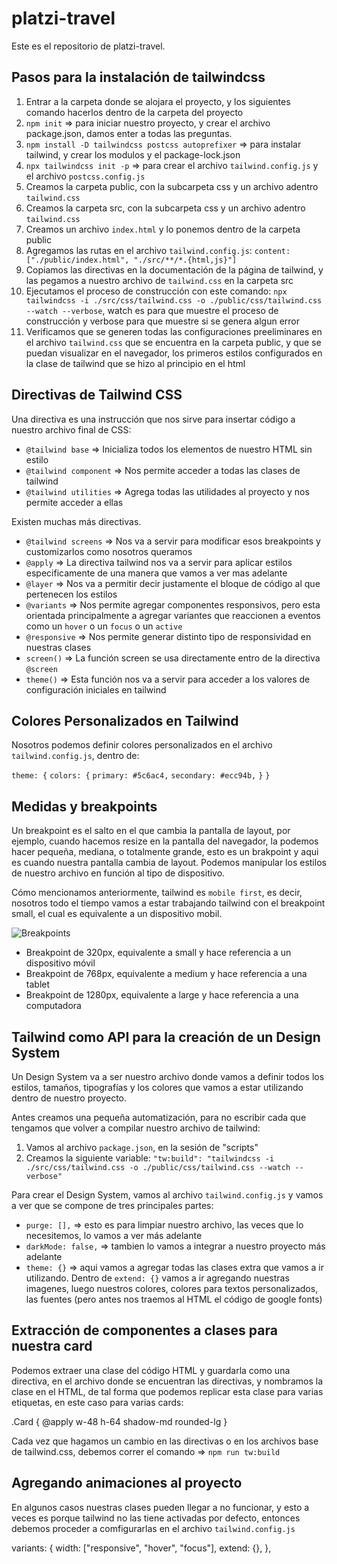 # platzi-travel
Este es el repositorio de platzi-travel.


## Pasos para la instalación de tailwindcss

1. Entrar a la carpeta donde se alojara el proyecto, y los siguientes comando hacerlos dentro de la carpeta del proyecto
2. `npm init` => para iniciar nuestro proyecto, y crear el archivo package.json, damos enter a todas las preguntas.
3. `npm install -D tailwindcss postcss autoprefixer` => para instalar tailwind, y crear los modulos y el package-lock.json
4. `npx tailwindcss init -p` => para crear el archivo `tailwind.config.js` y el archivo `postcss.config.js`
5. Creamos la carpeta public, con la subcarpeta css y un archivo adentro `tailwind.css`
6. Creamos la carpeta src, con la subcarpeta css y un archivo adentro `tailwind.css`
7. Creamos un archivo `index.html` y lo ponemos dentro de la carpeta public
8. Agregamos las rutas en el archivo `tailwind.config.js`: `content: ["./public/index.html", "./src/**/*.{html,js}"]`
9. Copiamos las directivas en la documentación de la página de tailwind, y las pegamos a nuestro archivo de `tailwind.css` en la carpeta src
10. Ejecutamos el proceso de construcción con este comando: `npx tailwindcss -i ./src/css/tailwind.css -o ./public/css/tailwind.css --watch --verbose`, watch es para que muestre el proceso de construcción y verbose para que muestre si se genera algun error
11. Verificamos que se generen todas las configuraciones preeliminares en el archivo `tailwind.css` que se encuentra en la carpeta public, y que se puedan visualizar en el navegador, los primeros estilos configurados en la clase de tailwind que se hizo al principio en el html

## Directivas de Tailwind CSS

Una directiva es una instrucción que nos sirve para insertar código a nuestro archivo final de CSS:

- `@tailwind base` => Inicializa todos los elementos de nuestro HTML sin estilo 
- `@tailwind component` => Nos permite acceder a todas las clases de tailwind
- `@tailwind utilities` => Agrega todas las utilidades al proyecto y nos permite acceder a ellas

Existen muchas más directivas.

- `@tailwind screens` => Nos va a servir para modificar esos breakpoints y customizarlos como nosotros queramos
- `@apply` => La directiva tailwind nos va a servir para aplicar estilos especificamente de una manera que vamos a ver mas adelante
- `@layer` => Nos va a permitir decir justamente el bloque de código al que pertenecen los estilos
- `@variants` => Nos permite agregar componentes responsivos, pero esta orientada principalmente a agregar variantes que reaccionen a eventos como un `hover` o un `focus` o un `active`
- `@responsive` => Nos permite generar distinto tipo de responsividad en nuestras clases
- `screen()` => La función screen se usa directamente entro de la directiva `@screen`
- `theme()` => Esta función nos va a servir para acceder a los valores de configuración iniciales en tailwind

## Colores Personalizados en Tailwind

Nosotros podemos definir colores personalizados en el archivo `tailwind.config.js`, dentro de:

`theme: {`
     `colors: {`
        `primary: #5c6ac4,`
        `secondary: #ecc94b,`
     `}`
 `}`

## Medidas y breakpoints

Un breakpoint es el salto en el que cambia la pantalla de layout, por ejemplo, cuando hacemos resize en la pantalla del navegador, la podemos hacer pequeña, mediana, o totalmente grande, esto es un brakpoint y aqui es cuando nuestra pantalla cambia de layout. Podemos manipular los estilos de nuestro archivo en función al tipo de dispositivo.

Cómo mencionamos anteriormente, tailwind es `mobile first`, es decir, nosotros todo el tiempo vamos a estar trabajando tailwind con el breakpoint small, el cual es equivalente a un dispositivo mobil.

![Breakpoints](../platzi-travel/public/img/breakpoints.png)

- Breakpoint de 320px, equivalente a small y hace referencia a un dispositivo móvil
- Breakpoint de 768px, equivalente a medium y hace referencia a una tablet
- Breakpoint de 1280px, equivalente a large y hace referencia a una computadora

## Tailwind como API para la creación de un Design System

Un Design System va a ser nuestro archivo donde vamos a definir todos los estilos, tamaños, tipografías y los colores que vamos a estar utilizando dentro de nuestro proyecto.

Antes creamos una pequeña automatización, para no escribir cada que tengamos que volver a compilar nuestro archivo de tailwind:

1. Vamos al archivo `package.json`, en la sesión de "scripts"
2. Creamos la siguiente variable: `"tw:build": "tailwindcss -i ./src/css/tailwind.css -o ./public/css/tailwind.css --watch --verbose"`

Para crear el Design System, vamos al archivo `tailwind.config.js` y vamos a ver que se compone de tres principales partes:
- `purge: [],` => esto es para limpiar nuestro archivo, las veces que lo necesitemos, lo vamos a ver más adelante
- `darkMode: false,` => tambien lo vamos a integrar a nuestro proyecto más adelante
- `theme: {}` => aqui vamos a agregar todas las clases extra que vamos a ir utilizando. Dentro de `extend: {}` vamos a ir agregando nuestras imagenes, luego nuestros colores, colores para textos personalizados, las fuentes (pero antes nos traemos al HTML el código de google fonts)

## Extracción de componentes a clases para nuestra card

Podemos extraer una clase del código HTML y guardarla como una directiva, en el archivo donde se encuentran las directivas, y nombramos la clase en el HTML, de tal forma que podemos replicar esta clase para varias etiquetas, en este caso para varias cards:

.Card {
   @apply w-48 h-64 shadow-md rounded-lg
}

Cada vez que hagamos un cambio en las directivas o en los archivos base de tailwind.css, debemos correr el comando => `npm run tw:build`

## Agregando animaciones al proyecto

En algunos casos nuestras clases pueden llegar a no funcionar, y esto a veces es porque tailwind no las tiene activadas por defecto, entonces debemos proceder a comfigurarlas en el archivo `tailwind.config.js`

variants: {
    width: ["responsive", "hover", "focus"],
    extend: {},
  },






